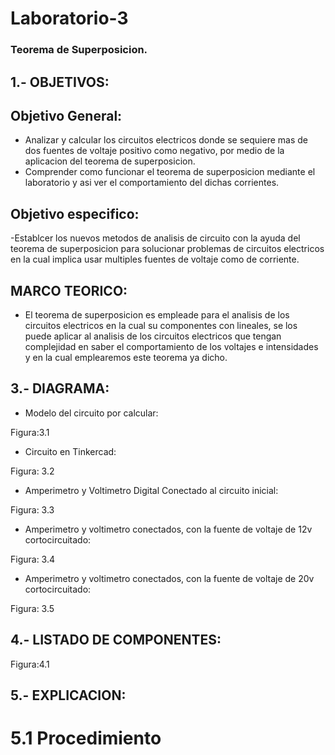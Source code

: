 # Laboratorio-3
### Teorema de Superposicion.
## 1.- OBJETIVOS:

## Objetivo General:
- Analizar y calcular los circuitos electricos donde se sequiere mas de dos fuentes de voltaje positivo como negativo,  por medio de la aplicacion del teorema de superposicion.
- Comprender como funcionar el teorema de superposicion mediante el laboratorio y asi ver el comportamiento del dichas corrientes.

## Objetivo especifico:
 -Establcer los nuevos metodos de analisis de circuito con la ayuda del teorema de superposicion para solucionar problemas de circuitos electricos en la cual implica usar multiples fuentes de voltaje como de corriente.
 

## MARCO TEORICO:

-  El teorema de superposicion es empleade para el analisis de los circuitos electricos en la cual su componentes con lineales, se los puede aplicar al analisis de los circuitos electricos que tengan complejidad en saber el comportamiento de los voltajes e  intensidades y en la cual emplearemos este teorema ya dicho.







## 3.- DIAGRAMA:
- Modelo del circuito por calcular:


Figura:3.1


- Circuito en Tinkercad:


Figura: 3.2

- Amperimetro y Voltimetro Digital Conectado al circuito inicial:


Figura: 3.3

- Amperimetro y voltimetro conectados, con la fuente de voltaje de 12v cortocircuitado:

Figura: 3.4


- Amperimetro y voltimetro conectados, con la fuente de voltaje de 20v cortocircuitado:



Figura: 3.5


## 4.- LISTADO DE COMPONENTES:


Figura:4.1


## 5.- EXPLICACION:


# 5.1 Procedimiento 




